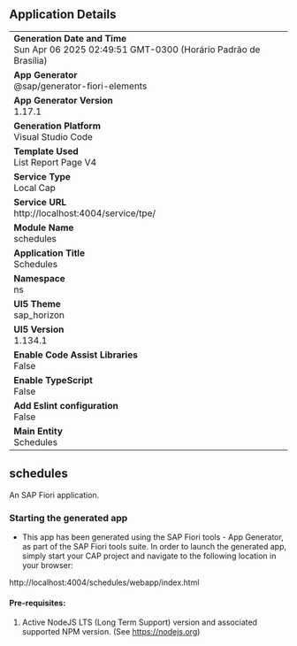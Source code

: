 ## Application Details
|               |
| ------------- |
|**Generation Date and Time**<br>Sun Apr 06 2025 02:49:51 GMT-0300 (Horário Padrão de Brasília)|
|**App Generator**<br>@sap/generator-fiori-elements|
|**App Generator Version**<br>1.17.1|
|**Generation Platform**<br>Visual Studio Code|
|**Template Used**<br>List Report Page V4|
|**Service Type**<br>Local Cap|
|**Service URL**<br>http://localhost:4004/service/tpe/|
|**Module Name**<br>schedules|
|**Application Title**<br>Schedules|
|**Namespace**<br>ns|
|**UI5 Theme**<br>sap_horizon|
|**UI5 Version**<br>1.134.1|
|**Enable Code Assist Libraries**<br>False|
|**Enable TypeScript**<br>False|
|**Add Eslint configuration**<br>False|
|**Main Entity**<br>Schedules|

## schedules

An SAP Fiori application.

### Starting the generated app

-   This app has been generated using the SAP Fiori tools - App Generator, as part of the SAP Fiori tools suite.  In order to launch the generated app, simply start your CAP project and navigate to the following location in your browser:

http://localhost:4004/schedules/webapp/index.html

#### Pre-requisites:

1. Active NodeJS LTS (Long Term Support) version and associated supported NPM version.  (See https://nodejs.org)


